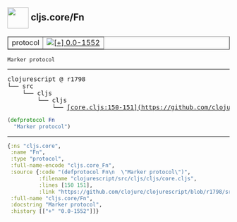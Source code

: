 ## <img width="48px" valign="middle" src="http://i.imgur.com/Hi20huC.png"> cljs.core/Fn

 <table border="1">
<tr>
<td>protocol</td>
<td><a href="https://github.com/cljsinfo/api-refs/tree/0.0-1552"><img valign="middle" alt="[+] 0.0-1552" src="https://img.shields.io/badge/+-0.0--1552-lightgrey.svg"></a> </td>
</tr>
</table>

 <samp>
</samp>

```
Marker protocol
```

---

 <pre>
clojurescript @ r1798
└── src
    └── cljs
        └── cljs
            └── <ins>[core.cljs:150-151](https://github.com/clojure/clojurescript/blob/r1798/src/cljs/cljs/core.cljs#L150-L151)</ins>
</pre>

```clj
(defprotocol Fn
  "Marker protocol")
```


---

```clj
{:ns "cljs.core",
 :name "Fn",
 :type "protocol",
 :full-name-encode "cljs.core_Fn",
 :source {:code "(defprotocol Fn\n  \"Marker protocol\")",
          :filename "clojurescript/src/cljs/cljs/core.cljs",
          :lines [150 151],
          :link "https://github.com/clojure/clojurescript/blob/r1798/src/cljs/cljs/core.cljs#L150-L151"},
 :full-name "cljs.core/Fn",
 :docstring "Marker protocol",
 :history [["+" "0.0-1552"]]}

```
